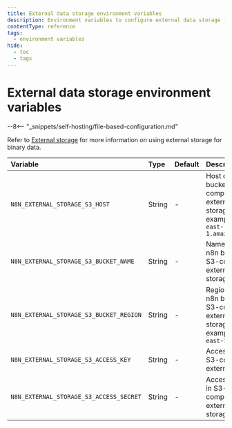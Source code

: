 ```yaml
---
title: External data storage environment variables
description: Environment variables to configure external data storage for your self-hosted n8n instance. 
contentType: reference
tags:
  - environment variables
hide:
  - toc
  - tags
---
```


# External data storage environment variables

--8<-- "_snippets/self-hosting/file-based-configuration.md"

Refer to [External storage](/hosting/scaling/external-storage/) for more information on using external storage for binary data.

| Variable | Type  | Default  | Description |
| :------- | :---- | :------- | :---------- |
| `N8N_EXTERNAL_STORAGE_S3_HOST` | String | - | Host of the n8n bucket in S3-compatible external storage. For example, `s3.us-east-1.amazonaws.com` |
| `N8N_EXTERNAL_STORAGE_S3_BUCKET_NAME` | String | - | Name of the n8n bucket in S3-compatible external storage. |
| `N8N_EXTERNAL_STORAGE_S3_BUCKET_REGION` | String | - | Region of the n8n bucket in S3-compatible external storage. For example, `us-east-1`|
| `N8N_EXTERNAL_STORAGE_S3_ACCESS_KEY` | String | - | Access key in S3-compatible external storage |
| `N8N_EXTERNAL_STORAGE_S3_ACCESS_SECRET` | String | - | Access secret in S3-compatible external storage. |
